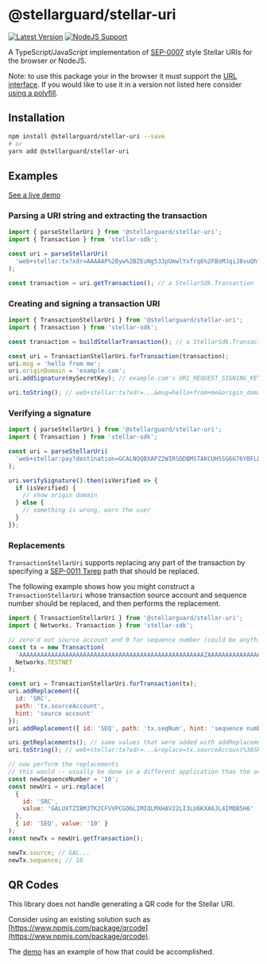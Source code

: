 # @stellarguard/stellar-uri

[![Latest Version](https://img.shields.io/npm/v/@stellarguard/stellar-uri.svg)](https://img.shields.io/npm/v/@stellarguard/stellar-uri.svg)
[![NodeJS Support](https://img.shields.io/node/v/@stellarguard/stellar-uri.svg)](https://img.shields.io/node/v/@stellarguard/stellar-uri.svg)

A TypeScript/JavaScript implementation of [SEP-0007](https://github.com/stellar/stellar-protocol/blob/master/ecosystem/sep-0007.md) style Stellar URIs for the browser or NodeJS.

Note: to use this package your in the browser it must support the [URL interface](https://developer.mozilla.org/en-US/docs/Web/API/URL#Browser_compatibility). If you would like to use it in a version not listed here consider [using a polyfill](https://www.npmjs.com/package/url-polyfill).

## Installation

```bash
npm install @stellarguard/stellar-uri --save
# or
yarn add @stellarguard/stellar-uri
```

## Examples

[See a live demo](https://stellarguard.github.io/stellar-uri/demo)

### Parsing a URI string and extracting the transaction

```js
import { parseStellarUri } from '@stellarguard/stellar-uri';
import { Transaction } from 'stellar-sdk';

const uri = parseStellarUri(
  'web+stellar:tx?xdr=AAAAAP%2Byw%2BZEuNg533pUmwlYxfrq6%2FBoMJqiJ8vuQhf6rHWmAAAAZAB8NHAAAAABAAAAAAAAAAAAAAABAAAAAAAAAAEAAAAA%2F7LD5kS42DnfelSbCVjF%2Burr8GgwmqIny%2B5CF%2FqsdaYAAAAAAAAAAACYloAAAAAAAAAAAA'
);

const transaction = uri.getTransaction(); // a StellarSdk.Transaction
```

### Creating and signing a transaction URI

```js
import { TransactionStellarUri } from '@stellarguard/stellar-uri';
import { Transaction } from 'stellar-sdk';

const transaction = buildStellarTransaction(); // a StellarSdk.Transaction

const uri = TransactionStellarUri.forTransaction(transaction);
uri.msg = 'hello from me';
uri.originDomain = 'example.com';
uri.addSignature(mySecretKey); // example.com's URI_REQUEST_SIGNING_KEY

uri.toString(); // web+stellar:tx?xdr=...&msg=hello+from+me&origin_domain=example.com&signature=...
```

### Verifying a signature

```js
import { parseStellarUri } from '@stellarguard/stellar-uri';
import { Transaction } from 'stellar-sdk';

const uri = parseStellarUri(
  'web+stellar:pay?destination=GCALNQQBXAPZ2WIRSDDBMSTAKCUH5SG6U76YBFLQLIXJTF7FE5AX7AOO&amount=120.1234567&memo=skdjfasf&msg=pay%20me%20with%20lumens&origin_domain=someDomain.com&signature=JTlGMGzxUv90P2SWxUY9xo%2BLlbXaDloend6gkpyylY8X4bUNf6%2F9mFTMJs7JKqSDPRtejlK1kQvrsJfRZSJeAQ%3D%3D'
);

uri.verifySignature().then(isVerified => {
  if (isVerified) {
    // show origin domain
  } else {
    // something is wrong, warn the user
  }
});
```

### Replacements

`TransactionStellarUri` supports replacing any part of the transaction by specifying a [SEP-0011 Txrep](https://github.com/stellar/stellar-protocol/blob/master/ecosystem/sep-0011.md) path that should be replaced.

The following example shows how you might construct a `TransactionStellarUri` whose transaction source account and sequence number should be replaced, and then performs the replacement.

```js
import { TransactionStellarUri } from '@stellarguard/stellar-uri';
import { Networks, Transaction } from 'stellar-sdk';

// zero'd out source account and 0 for sequence number (could be anything though)
const tx = new Transaction(
  'AAAAAAAAAAAAAAAAAAAAAAAAAAAAAAAAAAAAAAAAAAAAAAAAAAAAZAAAAAAAAAAAAAAAAAAAAAAAAAABAAAAAAAAAAEAAAAA/gEcLzyF1yWJzkNwfz1AKFmfxPXqtoXgkOGE/W7tEYAAAAAAAAAAADuaygAAAAAAAAAAAA==',
  Networks.TESTNET
);

const uri = TransactionStellarUri.forTransaction(tx);
uri.addReplacement({
  id: 'SRC',
  path: 'tx.sourceAccount',
  hint: 'source account'
});
uri.addReplacement({ id: 'SEQ', path: 'tx.seqNum', hint: 'sequence number' });

uri.getReplacements(); // same values that were added with addReplacement
uri.toString(); // web+stellar:tx?xdr=...&replace=tx.sourceAccount%3ASRC%2Ctx.seqNum%3ASEQ%3BSRC%3Asource+account%2CSEQ%3Asequence+number

// now perform the replacements
// this would -- usually be done in a different application than the one that originally constructed it
const newSequenceNumber = '10';
const newUri = uri.replace(
  {
    id: 'SRC',
    value: 'GALUXTZIBMJTK2CFVVPCGO6LIMIQLMXHAV22LI3LU6KXA6JL4IMQB5H6'
  },
  { id: 'SEQ', value: '10' }
);
const newTx = newUri.getTransaction();

newTx.source; // GAL...
newTx.sequence; // 10
```

## QR Codes

This library does not handle generating a QR code for the Stellar URI.

Consider using an existing solution such as [https://www.npmjs.com/package/qrcode](https://www.npmjs.com/package/qrcode).

The [demo](https://stellarguard.github.io/stellar-uri/demo) has an example of how that could be accomplished.
